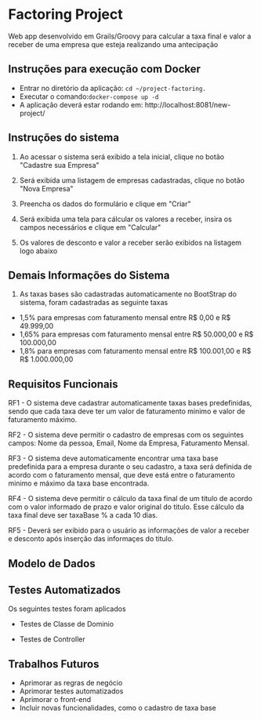 # Factoring Project

Web app desenvolvido em Grails/Groovy para calcular a taxa final e valor a receber de uma empresa que esteja realizando uma antecipação

## Instruções para execução com Docker

* Entrar no diretório da aplicação: ```cd ~/project-factoring.```
* Executar o comando:```docker-compose up -d```
* A aplicação deverá estar rodando em: http://localhost:8081/new-project/

## Instruções do sistema

1) Ao acessar o sistema será exibido a tela inicial, clique no botão "Cadastre sua Empresa"

2) Será exibida uma listagem de empresas cadastradas, clique no botão "Nova Empresa"

3) Preencha os dados do formulário e clique em "Criar"

4) Será exibida uma tela para cálcular os valores a receber, insira os campos necessários e clique em "Calcular"

5) Os valores de desconto e valor a receber serão exibidos na listagem logo abaixo

## Demais Informações do Sistema

1) As taxas bases são cadastradas automaticamente no BootStrap do sistema, foram cadastradas as seguinte taxas
 * 1,5% para empresas com faturamento mensal entre R$ 0,00 e R$ 49.999,00
 * 1,65% para empresas com faturamento mensal entre R$ 50.000,00 e R$ 100.000,00
 * 1,8% para empresas com faturamento mensal entre  R$ 100.001,00 e R$ R$ 1.000.000,00

## Requisitos Funcionais

RF1 - O sistema deve cadastrar automaticamente taxas bases predefinidas, sendo que cada taxa deve ter um valor de faturamento minimo e valor de faturamento máximo.

RF2 - O sistema deve permitir o cadastro de empresas com os seguintes campos: Nome da pessoa, Email, Nome da Empresa, Faturamento Mensal.

RF3 - O sistema deve automaticamente encontrar uma taxa base predefinida para a empresa durante o seu cadastro, a taxa será definida de acordo com o faturamento mensal, que deve está entre o faturamento minimo e máximo da taxa base encontrada.

RF4 - O sistema deve permitir o cálculo da taxa final de um titulo de acordo com o valor informado de prazo e valor original do titulo. Esse cálculo da taxa final deve ser taxaBase % a cada 10 dias.

RF5 - Deverá ser exibido para o usuário as informações de valor a receber e desconto após inserção das informaçes do titulo.

## Modelo de Dados

## Testes Automatizados

Os seguintes testes foram aplicados

* Testes de Classe de Dominio

* Testes de Controller


## Trabalhos Futuros

* Aprimorar as regras de negócio
* Aprimorar testes automatizados
* Aprimorar o front-end
* Incluir novas funcionalidades, como o cadastro de taxa base

